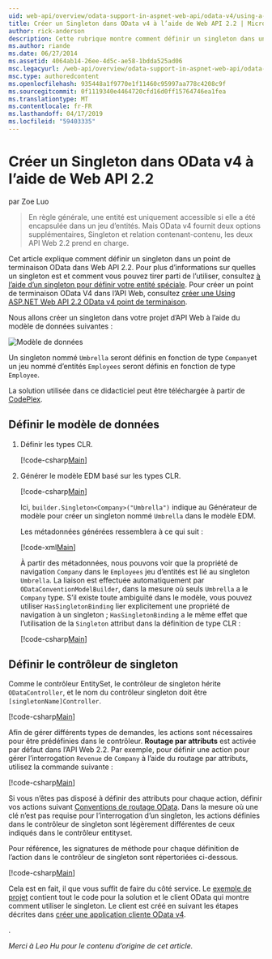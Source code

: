 ```yaml
---
uid: web-api/overview/odata-support-in-aspnet-web-api/odata-v4/using-a-singleton-in-an-odata-endpoint-in-web-api-22
title: Créer un Singleton dans OData v4 à l’aide de Web API 2.2 | Microsoft Docs
author: rick-anderson
description: Cette rubrique montre comment définir un singleton dans un point de terminaison OData dans Web API 2.2.
ms.author: riande
ms.date: 06/27/2014
ms.assetid: 4064ab14-26ee-4d5c-ae58-1bdda525ad06
msc.legacyurl: /web-api/overview/odata-support-in-aspnet-web-api/odata-v4/using-a-singleton-in-an-odata-endpoint-in-web-api-22
msc.type: authoredcontent
ms.openlocfilehash: 935448a1f9770e1f11460c95997aa778c4208c9f
ms.sourcegitcommit: 0f1119340e4464720cfd16d0ff15764746ea1fea
ms.translationtype: MT
ms.contentlocale: fr-FR
ms.lasthandoff: 04/17/2019
ms.locfileid: "59403335"
---
```

# <a name="create-a-singleton-in-odata-v4-using-web-api-22"></a>Créer un Singleton dans OData v4 à l’aide de Web API 2.2

par Zoe Luo

> En règle générale, une entité est uniquement accessible si elle a été encapsulée dans un jeu d’entités. Mais OData v4 fournit deux options supplémentaires, Singleton et relation contenant-contenu, les deux API Web 2.2 prend en charge.


Cet article explique comment définir un singleton dans un point de terminaison OData dans Web API 2.2. Pour plus d’informations sur quelles un singleton est et comment vous pouvez tirer parti de l’utiliser, consultez [à l’aide d’un singleton pour définir votre entité spéciale](https://blogs.msdn.com/b/odatateam/archive/2014/03/05/use-singleton-to-define-your-special-entity.aspx). Pour créer un point de terminaison OData V4 dans l’API Web, consultez [créer une Using ASP.NET Web API 2.2 OData v4 point de terminaison](create-an-odata-v4-endpoint.md). 

Nous allons créer un singleton dans votre projet d’API Web à l’aide du modèle de données suivantes :

![Modèle de données](using-a-singleton-in-an-odata-endpoint-in-web-api-22/_static/image1.png)

Un singleton nommé `Umbrella` seront définis en fonction de type `Company`et un jeu nommé d’entités `Employees` seront définis en fonction de type `Employee`.

La solution utilisée dans ce didacticiel peut être téléchargée à partir de [CodePlex](http://aspnet.codeplex.com/sourcecontrol/latest#Samples/WebApi/OData/v4/ODataSingletonSample/).

## <a name="define-the-data-model"></a>Définir le modèle de données

1. Définir les types CLR.

    [!code-csharp[Main](using-a-singleton-in-an-odata-endpoint-in-web-api-22/samples/sample1.cs)]
2. Générer le modèle EDM basé sur les types CLR.

    [!code-csharp[Main](using-a-singleton-in-an-odata-endpoint-in-web-api-22/samples/sample2.cs)]

    Ici, `builder.Singleton<Company>("Umbrella")` indique au Générateur de modèle pour créer un singleton nommé `Umbrella` dans le modèle EDM.

    Les métadonnées générées ressemblera à ce qui suit :

    [!code-xml[Main](using-a-singleton-in-an-odata-endpoint-in-web-api-22/samples/sample3.xml)]

    À partir des métadonnées, nous pouvons voir que la propriété de navigation `Company` dans le `Employees` jeu d’entités est lié au singleton `Umbrella`. La liaison est effectuée automatiquement par `ODataConventionModelBuilder`, dans la mesure où seuls `Umbrella` a le `Company` type. S’il existe toute ambiguïté dans le modèle, vous pouvez utiliser `HasSingletonBinding` lier explicitement une propriété de navigation à un singleton ; `HasSingletonBinding` a le même effet que l’utilisation de la `Singleton` attribut dans la définition de type CLR :

    [!code-csharp[Main](using-a-singleton-in-an-odata-endpoint-in-web-api-22/samples/sample4.cs)]

## <a name="define-the-singleton-controller"></a>Définir le contrôleur de singleton

Comme le contrôleur EntitySet, le contrôleur de singleton hérite `ODataController`, et le nom du contrôleur singleton doit être `[singletonName]Controller`.

[!code-csharp[Main](using-a-singleton-in-an-odata-endpoint-in-web-api-22/samples/sample5.cs)]

Afin de gérer différents types de demandes, les actions sont nécessaires pour être prédéfinies dans le contrôleur. **Routage par attributs** est activée par défaut dans l’API Web 2.2. Par exemple, pour définir une action pour gérer l’interrogation `Revenue` de `Company` à l’aide du routage par attributs, utilisez la commande suivante :

[!code-csharp[Main](using-a-singleton-in-an-odata-endpoint-in-web-api-22/samples/sample6.cs)]

Si vous n’êtes pas disposé à définir des attributs pour chaque action, définir vos actions suivant [Conventions de routage OData](../odata-routing-conventions.md). Dans la mesure où une clé n’est pas requise pour l’interrogation d’un singleton, les actions définies dans le contrôleur de singleton sont légèrement différentes de ceux indiqués dans le contrôleur entityset.

Pour référence, les signatures de méthode pour chaque définition de l’action dans le contrôleur de singleton sont répertoriées ci-dessous.

[!code-csharp[Main](using-a-singleton-in-an-odata-endpoint-in-web-api-22/samples/sample7.cs)]

Cela est en fait, il que vous suffit de faire du côté service. Le [exemple de projet](http://aspnet.codeplex.com/sourcecontrol/latest#Samples/WebApi/OData/v4/ODataSingletonSample/) contient tout le code pour la solution et le client OData qui montre comment utiliser le singleton. Le client est créé en suivant les étapes décrites dans [créer une application cliente OData v4](create-an-odata-v4-client-app.md).

. 

*Merci à Leo Hu pour le contenu d’origine de cet article.*
